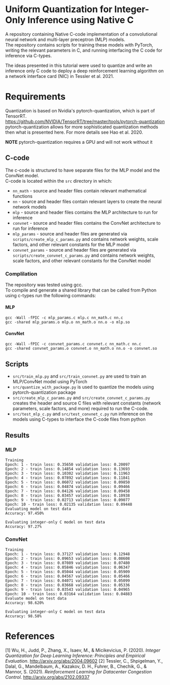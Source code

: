 # Uniform Quantization for Integer-Only Inference using Native C
A repository containing Native C-code implementation of a convolutional neural network and multi-layer preceptron (MLP) models.  
The repository contains scripts for training these models with PyTorch, writing the relevant parameters in C, and running interfacing the C code for inference via C-types.  

The ideas presented in this tutorial were used to quantize and write an inference only C code to deploy a deep reinforcement learning algorithm on a network interface card (NIC) in Tessler et al. 2021. 

# Requirements
Quantization is based on Nvidia's pytorch-quantization, which is part of TensorRT.  
https://github.com/NVIDIA/TensorRT/tree/master/tools/pytorch-quantization
pytorch-quantization allows for more sophisticated quantization methods then what is presented here. For more details see Hao et al. 2020.

**NOTE** pytorch-quantization requires a GPU and will not work without it

## C-code
The c-code is structured to have separate files for the MLP model and the ConvNet model.  
C-code is located within the `src` directory in which:
- `nn_math` - source and header files contain relevant mathematical functions
- `nn` - source and header files contain relevant layers to create the neural network models
- `mlp` - source and header files contains the MLP architecture to run for inference
- `convnet` - source and header files contains the ConvNet architecture to run for inference
- `mlp_params` - source and header files are generated via `scripts/create_mlp_c_params.py` and contains network weights, scale factors, and other relevant constants for the MLP model
- `convnet_params` - source and header files are generated via `scripts/create_convnet_c_params.py` and contains network weights, scale factors, and other relevant constants for the ConvNet model
### Complilation
The repository was tested using gcc.  
To compile and generate a shared library that can be called from Python using c-types run the following commands:
#### MLP
```
gcc -Wall -fPIC -c mlp_params.c mlp.c nn_math.c nn.c
gcc -shared mlp_params.o mlp.o nn_math.o nn.o -o mlp.so
```
#### ConvNet
```
gcc -Wall -fPIC -c convnet_params.c convnet.c nn_math.c nn.c
gcc -shared convnet_params.o convnet.o nn_math.o nn.o -o convnet.so
```
## Scripts
- `src/train_mlp.py` and `src/train_convnet.py` are used to train an MLP/ConvNet model using PyTorch
- `src/quantize_with_package.py` is used to quantize the models using pytorch-quantization package
- `src/create_mlp_c_params.py` and `src/create_convnet_c_params.py` creates the header and source C files with relevant constants (network parameters, scale factors, and more) required to run the C-code.
- `src/test_mlp_c.py` and `src/test_convnet_c.py` run inference on the models using C-types to interface the C-code files from python


## Results
### MLP
```
Training 
Epoch: 1 - train loss: 0.35650 validation loss: 0.20097
Epoch: 2 - train loss: 0.14854 validation loss: 0.13693
Epoch: 3 - train loss: 0.10302 validation loss: 0.11963
Epoch: 4 - train loss: 0.07892 validation loss: 0.11841
Epoch: 5 - train loss: 0.06072 validation loss: 0.09850
Epoch: 6 - train loss: 0.04874 validation loss: 0.09466
Epoch: 7 - train loss: 0.04126 validation loss: 0.09458
Epoch: 8 - train loss: 0.03457 validation loss: 0.10938
Epoch: 9 - train loss: 0.02713 validation loss: 0.09077
Epoch: 10 - train loss: 0.02135 validation loss: 0.09448
Evaluating model on test data
Accuracy: 97.450%
```
```
Evaluating integer-only C model on test data
Accuracy: 97.27%
```
### ConvNet
```
Training
Epoch: 1 - train loss: 0.37127 validation loss: 0.12948
Epoch: 2 - train loss: 0.09653 validation loss: 0.08608
Epoch: 3 - train loss: 0.07089 validation loss: 0.07480
Epoch: 4 - train loss: 0.05846 validation loss: 0.06347
Epoch: 5 - train loss: 0.05044 validation loss: 0.05909
Epoch: 6 - train loss: 0.04567 validation loss: 0.05466
Epoch: 7 - train loss: 0.04071 validation loss: 0.05099
Epoch: 8 - train loss: 0.03668 validation loss: 0.05336
Epoch: 9 - train loss: 0.03543 validation loss: 0.04965
Epoch: 10 - train loss: 0.03164 validation loss: 0.04883
Evaluate model on test data
Accuracy: 98.620%
```
```
Evaluating integer-only C model on test data
Accuracy: 98.58%
```
# References
[1] Wu, H., Judd, P., Zhang, X., Isaev, M., &#38; Micikevicius, P. (2020). <i>Integer Quantization for Deep Learning Inference: Principles and Empirical Evaluation</i>. http://arxiv.org/abs/2004.09602
[2] Tessler, C., Shpigelman, Y., Dalal, G., Mandelbaum, A., Kazakov, D. H., Fuhrer, B., Chechik, G., &#38; Mannor, S. (2021). <i>Reinforcement Learning for Datacenter Congestion Control</i>. http://arxiv.org/abs/2102.09337

